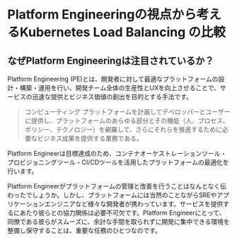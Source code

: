 # Platform Engineeringの視点から考えるKubernetes Load Balancing の比較

## **なぜPlatform Engineeringは注目されているか？**

Platform Engineering (PE)とは、開発者に対して最適なプラットフォームの設計・構築・運用を行い、開発チーム全体の生産性とUXを向上させることで、サービスの迅速な提供とビジネス価値の創出を目的とする手法です。

> コンピューティング プラットフォームを計画してデベロッパーとユーザーに提供し、プラットフォームのあらゆる部分とその機能（人、プロセス、ポリシー、テクノロジー）を網羅して、さらにそれらを推進するために必要なビジネス成果を提供する業務である。
> 

Platform Engineerは目標達成のため、コンテナオーケストレーションツール・プロビジョニングツール・CI/CDツールを活用したプラットフォームの最適化を行います。

Platform Engineerがプラットフォームの管理と改善を行うことはなんとなく伝わったでしょうか。しかし、プラットフォームには当然のことながらSREやアプリケーションエンジニアなど様々な開発者が携わっています。サービスを提供するにあたり彼らとの協力関係は必要不可欠です。Platform Engineerにとって、同僚である彼らがスムーズに、余計な手間を取られずに開発に集中できる環境を整備し保守することは、重要な任務のひとつなのです。
